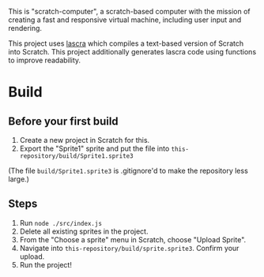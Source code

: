 This is "scratch-computer", a scratch-based computer with the mission of creating a fast and responsive virtual machine, including user input and rendering.

This project uses [lascra](https://github.com/bit-turtle/lascra) which compiles a text-based version of Scratch into Scratch. This project additionally generates lascra code using functions to improve readability.

# Build

## Before your first build
1. Create a new project in Scratch for this.
2. Export the "Sprite1" sprite and put the file into `this-repository/build/Sprite1.sprite3`

(The file `build/Sprite1.sprite3` is .gitignore'd to make the repository less large.)

## Steps
1. Run `node ./src/index.js`
2. Delete all existing sprites in the project.
3. From the "Choose a sprite" menu in Scratch, choose "Upload Sprite".
4. Navigate into `this-repository/build/sprite.sprite3`. Confirm your upload.
5. Run the project!